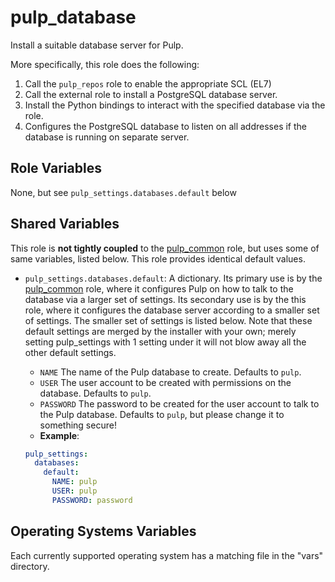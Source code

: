 pulp_database
=============

Install a suitable database server for Pulp.

More specifically, this role does the following:

1. Call the `pulp_repos` role to enable the appropriate SCL (EL7)
2. Call the external role to install a PostgreSQL database server.
3. Install the Python bindings to interact with the specified database via
   the role.
4. Configures the PostgreSQL database to listen on all addresses if the
   database is running on separate server.

Role Variables
--------------

None, but see `pulp_settings.databases.default` below

Shared Variables
----------------

This role is **not tightly coupled** to the [pulp_common](../../roles/pulp_common)  role, but uses some of same  variables, listed below. This role provides identical default values.

* `pulp_settings.databases.default`: A dictionary. Its primary use is by the
  [pulp_common](../../roles/pulp_common) role, where it configures Pulp on how to talk to the database via a larger set of settings.
  Its secondary use is by the this role, where it configures the database server according to a
  smaller set of settings. The smaller set of settings is listed below. Note that these default settings are merged by the
  installer with your own; merely setting pulp_settings with 1 setting under it will not blow away all
  the other default settings.
    * `NAME` The name of the Pulp database to create.  Defaults to `pulp`.
    * `USER` The user account to be created with permissions on the database.  Defaults to `pulp`.
    * `PASSWORD` The password to be created for the user account to talk to the Pulp database.
    Defaults to `pulp`, but please change it to something secure!
    * **Example**:

    ```yaml
    pulp_settings:
      databases:
        default:
          NAME: pulp
          USER: pulp
          PASSWORD: password
    ```

Operating Systems Variables
---------------------------

Each currently supported operating system has a matching file in the "vars"
directory.
